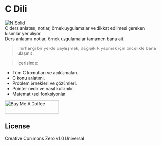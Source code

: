 <h1 class="code-line" data-line-start=0 data-line-end=1 ><a id="C_Dili_0"></a>C Dili</h1>
<p class="has-line-data" data-line-start="2" data-line-end="5"><a href="http://www.artistscompany.net"><img src="https://raw.githubusercontent.com/creosB/presentation/main/background.png" alt="N|Solid"></a><br>
C ders anlatımı, notlar, örnek uygulamalar ve dikkat edilmesi gereken kısımlar yer alıyor.<br>
Ders anlatımı, notlar, örnek uygulamalar tamamen bana ait.</p>
<blockquote>
<p class="has-line-data" data-line-start="5" data-line-end="6">Herhangi bir yerde paylaşmak, değişiklik yapmak için öncelikle bana ulaşınız.</p>
</blockquote>
<blockquote>
<p class="has-line-data" data-line-start="7" data-line-end="8">İçerisinde:</p>
</blockquote>
<ul>
<li class="has-line-data" data-line-start="8" data-line-end="9">Tüm C  komutları ve açıklamaları.</li>
<li class="has-line-data" data-line-start="9" data-line-end="10">C konu anlatımı.</li>
<li class="has-line-data" data-line-start="10" data-line-end="11">Problem örnekleri ve çözümleri.</li>
<li class="has-line-data" data-line-start="11" data-line-end="12">Pointer nedir ve nasıl kullanılır.</li>
<li class="has-line-data" data-line-start="12" data-line-end="13">Matematiksel fonksiyonlar</li>
</ul>
<a href="https://www.buymeacoffee.com/creos" target="_blank"><img src="https://www.buymeacoffee.com/assets/img/custom_images/orange_img.png" alt="Buy Me A Coffee" style="height: 41px !important;width: 174px !important;box-shadow: 0px 3px 2px 0px rgba(190, 190, 190, 0.5) !important;-webkit-box-shadow: 0px 3px 2px 0px rgba(190, 190, 190, 0.5) !important;" ></a>
<h2 class="code-line" data-line-start=18 data-line-end=20 ><a id="License_18"></a>License</h2>
<p class="has-line-data" data-line-start="21" data-line-end="22">Creative Commons Zero v1.0 Universal</p>
